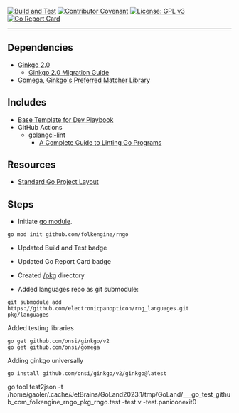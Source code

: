 [![Build and Test](https://github.com/devplaybooks/.baseline/actions/workflows/CI.yml/badge.svg)](https://github.com/folkengine/rngo/blob/main/.github/workflows/CI.yml)
[![Contributor Covenant](https://img.shields.io/badge/Contributor%20Covenant-2.1-4baaaa.svg)](CODE_OF_CONDUCT.md)
[![License: GPL v3](https://img.shields.io/badge/License-GPLv3-blue.svg)](LICENSE)
[![Go Report Card](https://goreportcard.com/badge/github.com/golang-standards/project-layout?style=flat-square)](https://goreportcard.com/report/github.com/folkengine/rngo)

---

## Dependencies

* [Ginkgo 2.0](https://github.com/onsi/ginkgo)
  * [Ginkgo 2.0 Migration Guide](https://github.com/onsi/ginkgo/blob/ver2/docs/MIGRATING_TO_V2.md)
* [Gomega, Ginkgo's Preferred Matcher Library](https://github.com/onsi/gomega)

## Includes

* [Base Template for Dev Playbook](https://github.com/devplaybooks/.baseline)
* GitHub Actions
  * [golangci-lint](https://github.com/golangci/golangci-lint-action)
    * [A Complete Guide to Linting Go Programs](https://freshman.tech/linting-golang/)

## Resources

* [Standard Go Project Layout](https://github.com/golang-standards/project-layout)

## Steps

* Initiate [go module](https://go.dev/doc/modules/gomod-ref).

```shell
go mod init github.com/folkengine/rngo
```

* Updated Build and Test badge
* Updated Go Report Card badge
* Created [/pkg](https://github.com/golang-standards/project-layout/tree/master/pkg) directory

* Added languages repo as git submodule: 

```shell
git submodule add https://github.com/electronicpanopticon/rng_languages.git pkg/languages
```

Added testing libraries

```shell
go get github.com/onsi/ginkgo/v2
go get github.com/onsi/gomega
```

Adding ginkgo universally

```shell
go install github.com/onsi/ginkgo/v2/ginkgo@latest
```


go tool test2json -t /home/gaoler/.cache/JetBrains/GoLand2023.1/tmp/GoLand/___go_test_github_com_folkengine_rngo_pkg_rngo.test -test.v -test.paniconexit0

